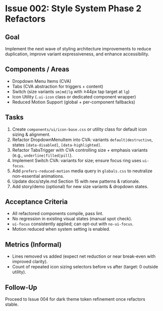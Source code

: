 # Issue 002: Style System Phase 2 Refactors

## Goal
Implement the next wave of styling architecture improvements to reduce duplication, improve variant expressiveness, and enhance accessibility.

## Components / Areas
- Dropdown Menu Items (CVA)
- Tabs (CVA abstraction for triggers + content)
- Switch (size variants `sm|md|lg` with ≥44px tap target at `lg`)
- Icon Utility (`.ui-icon` class or dedicated component wrapper)
- Reduced Motion Support (global + per-component fallbacks)

## Tasks
1. Create `components/ui/icon-base.css` or utility class for default icon sizing & alignment.
2. Refactor DropdownMenuItem into CVA: variants `default|destructive`, states `[data-disabled]`, `[data-highlighted]`.
3. Refactor TabsTrigger with CVA controlling size + emphasis variants (e.g., `underline|filled|pill`).
4. Implement Switch CVA: variants for size; ensure focus ring uses `ui-focus`.
5. Add `prefers-reduced-motion` media query in `globals.css` to neutralize non-essential animations.
6. Update docs/style.md Section 15 with new patterns & rationale.
7. Add story/demo (optional) for new size variants & dropdown states.

## Acceptance Criteria
- All refactored components compile, pass lint.
- No regression in existing visual states (manual spot check).
- `ui-focus` consistently applied; can opt-out with `no-ui-focus`.
- Motion reduced when system setting is enabled.

## Metrics (Informal)
- Lines removed vs added (expect net reduction or near break-even with improved clarity).
- Count of repeated icon sizing selectors before vs after (target: 0 outside utility).

## Follow-Up
Proceed to Issue 004 for dark theme token refinement once refactors stable.
